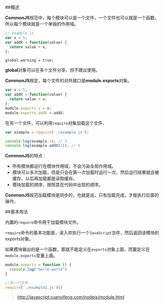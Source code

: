 ##概述

**CommonJS**规范中，每个模块可以是一个文件，一个文件也可以就是一个函数。
所以每个模块就是一个单独的作用域。

```js
// example.js
var x = 5;
var addX = function(value) {
  return value + x;
};
```

    global.warning = true;

**global**对象可以在多个文件分享，但不建议使用。

**CommonJS**规定，每个文件的对外接口是**module.exports**对象。

```js
var x = 5;
var addX = function(value) {
  return value + x;
};
module.exports.x = x;
module.exports.addX = addX;
```

在另一个文件，可以利用`require`对象加载这个文件，

```js
var example = require('./example.js');

console.log(example.x); // 5
console.log(example.addX(1)); // 6
```

**CommonJS**的特点：

 - 所有模块都运行在模块作用域，不会污染全局作用域。
 - 模块可以多次加载，但是只会在第一次加载时运行一次，然后运行结果就会被缓存，以后再加载都是读取缓存。
 - 模块加载的顺序，按照其在代码中出现的顺序。


**CommonJS**规范加载模块是同步的，也就是说，只有加载完成，才能执行后面的操作。

##基本用法

内置的`require`命令用于加载模块文件。

`require`命令的基本功能是，读入并执行一个`JavaScript`文件，然后返回该模块的exports对象。

如果模块输出的是一个函数，那就不能定义在`exports`对象上面，而要定义在`module.exports`变量上面。

```js
module.exports = function () {
  console.log("hello world")
}

//另一个文件
require('./example2.js')()
```


>http://javascript.ruanyifeng.com/nodejs/module.html  





